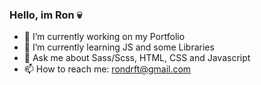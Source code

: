 ### Hello, im Ron 💀

- 🪪 I’m currently working on my Portfolio
- 🌱 I’m currently learning JS and some Libraries
- 💬 Ask me about Sass/Scss, HTML, CSS and Javascript 
- 📫 How to reach me: rondrft@gmail.com

<!--
**ronpanic/ronpanic** is a ✨ _special_ ✨ repository because its `README.md` (this file) appears on your GitHub profile.



-->
